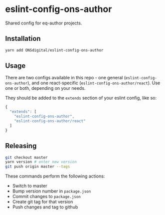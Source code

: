 # eslint-config-ons-author

Shared config for eq-author projects.

## Installation

```bash
yarn add ONSdigital/eslint-config-ons-author
```

## Usage

There are two configs available in this repo - one general (`eslint-config-ons-author`), and one react-specific (`eslint-config-ons-author/react`). Use one or both, depending on your needs.

They should be added to the `extends` section of your eslint config, like so:

```js
{
  "extends": [
    "eslint-config-ons-author",
    "eslint-config-ons-author/react"
  ]
}
```

## Releasing

```bash
git checkout master
yarn version # enter new version
git push origin master --tags
```

These commands perform the following actions:

* Switch to master
* Bump version number in `package.json`
* Commit changes to `package.json`
* Create git tag for that version
* Push changes and tag to github
